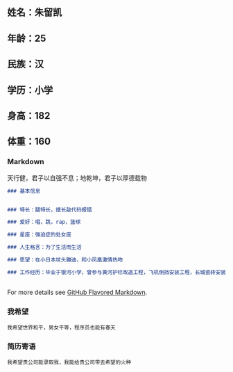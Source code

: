 ## 姓名：朱留凯
## 年龄：25
## 民族：汉
## 学历：小学
## 身高：182
## 体重：160



### Markdown

天行健，君子以自强不息；地乾坤，君子以厚德载物

```markdown
### 基本信息


### 特长：腿特长，擅长敲代码报错

### 爱好：唱，跳，rap，篮球

### 星座：强迫症的处女座

### 人生格言：为了生活而生活

### 愿望：在小日本坟头蹦迪，和小凤凰激情热吻

### 工作经历：毕业于银河小学，曾参与黄河护栏改造工程，飞机倒挡安装工程，长城瓷砖安装工程
            
```

For more details see [GitHub Flavored Markdown](https://guides.github.com/features/mastering-markdown/).

### 我希望

    我希望世界和平，男女平等，程序员也能有春天

### 简历寄语

    我希望贵公司能录取我，我能给贵公司带去希望的火种
